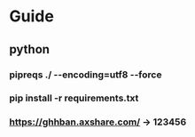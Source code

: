 # Guide

## python

### pipreqs ./ --encoding=utf8 --force

### pip install -r requirements.txt

### <https://ghhban.axshare.com/>   ->    123456
